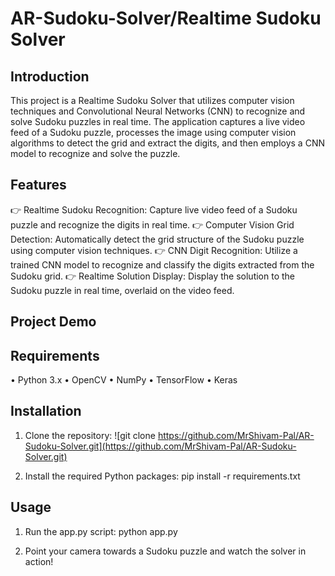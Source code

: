 # AR-Sudoku-Solver/Realtime Sudoku Solver

## Introduction
This project is a Realtime Sudoku Solver that utilizes computer vision techniques and Convolutional Neural Networks (CNN) to recognize and solve Sudoku puzzles in real time. The application captures a live video feed of a Sudoku puzzle, processes the image using computer vision algorithms to detect the grid and extract the digits, and then employs a CNN model to recognize and solve the puzzle.

## Features

👉 Realtime Sudoku Recognition: Capture live video feed of a Sudoku puzzle and recognize the digits in real time.
👉 Computer Vision Grid Detection: Automatically detect the grid structure of the Sudoku puzzle using computer vision techniques.
👉 CNN Digit Recognition: Utilize a trained CNN model to recognize and classify the digits extracted from the Sudoku grid.
👉 Realtime Solution Display: Display the solution to the Sudoku puzzle in real time, overlaid on the video feed.

## Project Demo 



## Requirements
• Python 3.x
• OpenCV
• NumPy
• TensorFlow
• Keras

## Installation

1. Clone the repository:
   ![git clone https://github.com/MrShivam-Pal/AR-Sudoku-Solver.git](https://github.com/MrShivam-Pal/AR-Sudoku-Solver.git)

2. Install the required Python packages:
   pip install -r requirements.txt

## Usage
1. Run the app.py script:
   python app.py

2. Point your camera towards a Sudoku puzzle and watch the solver in action!

   
   
